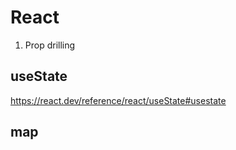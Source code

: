# React

1. Prop drilling

## useState

<a>https://react.dev/reference/react/useState#usestate</a>

## map
